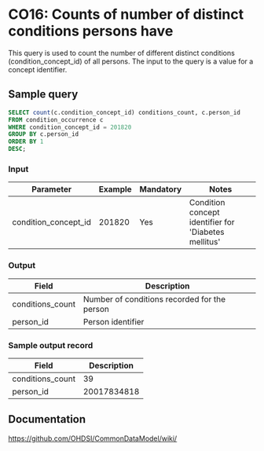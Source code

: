# CO16: Counts of number of distinct conditions persons have

This query is used to count the number of different distinct conditions (condition_concept_id) of all persons. The input to the query is a value for a concept identifier.

## Sample query
```sql
SELECT count(c.condition_concept_id) conditions_count, c.person_id
FROM condition_occurrence c
WHERE condition_concept_id = 201820
GROUP BY c.person_id
ORDER BY 1
DESC;
```

### Input

|  Parameter |  Example |  Mandatory |  Notes |
| --- | --- | --- | --- |
| condition_concept_id | 201820 | Yes | Condition concept identifier for 'Diabetes mellitus' |

### Output

|  Field |  Description |
| --- | --- |
| conditions_count | Number of conditions recorded for the person |
| person_id | Person identifier |

### Sample output record

|  Field |  Description |
| --- | --- |
| conditions_count |  39 |
| person_id |  20017834818 |


## Documentation
https://github.com/OHDSI/CommonDataModel/wiki/
